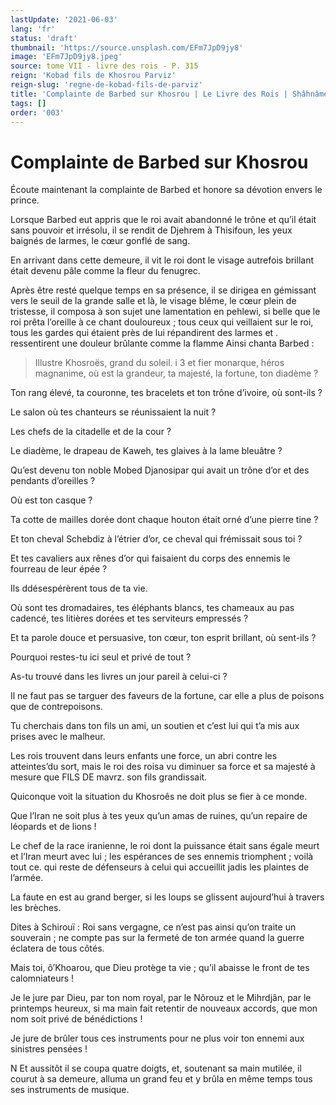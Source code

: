 ```yaml
---
lastUpdate: '2021-06-03'
lang: 'fr'
status: 'draft'
thumbnail: 'https://source.unsplash.com/EFm7JpD9jy8'
image: 'EFm7JpD9jy8.jpeg'
source: tome VII - livre des rois - P. 315
reign: 'Kobad fils de Khosrou Parviz'
reign-slug: 'regne-de-kobad-fils-de-parviz'
title: 'Complainte de Barbed sur Khosrou | Le Livre des Rois | Shâhnâmeh'
tags: []
order: '003'
---
```


# Complainte de Barbed sur Khosrou

Écoute maintenant la complainte de Barbed et honore sa dévotion envers le prince.

Lorsque Barbed eut appris que le roi avait abandonné le trône et qu’il était sans pouvoir et irrésolu, il se rendit de Djehrem à Thisifoun, les yeux baignés de larmes, le cœur gonflé de sang.

En arrivant dans cette demeure, il vit le roi dont le visage autrefois brillant était devenu pâle comme la fleur du fenugrec.

Après être resté quelque temps en sa présence, il se dirigea en gémissant vers le seuil de la grande salle et là, le visage blême, le cœur plein de tristesse, il composa à son sujet une lamentation en pehlewi, si belle que le roi prêta l’oreille à ce chant douloureux ; tous ceux qui veillaient sur le roi, tous les gardes qui étaient près de lui répandirent des larmes et . ressentirent une douleur brûlante comme la flamme Ainsi chanta Barbed :

> Illustre Khosroës, grand du soleil. i
3
et fier monarque, héros magnanime, où est la grandeur, ta majesté, la fortune, ton diadème ?

Ton rang élevé, ta couronne, tes bracelets et ton trône d’ivoire, où sont-ils ?

Le salon où tes chanteurs se réunissaient la nuit ?

Les chefs de la citadelle et de la cour ?

Le diadème, le drapeau de Kaweh, tes glaives à la lame bleuâtre ?

Qu’est devenu ton noble Mobed Djanosipar qui avait un trône d’or et des pendants d’oreilles ?

Où est ton casque ?

Ta cotte de mailles dorée dont chaque houton était orné d’une pierre tine ?

Et ton cheval Schebdiz à l’étrier d’or, ce cheval qui frémissait sous toi ?

Et tes cavaliers aux rênes d’or qui faisaient du corps des ennemis le fourreau de leur épée ?

Ils ddésespérèrent tous de ta vie.

Où sont tes dromadaires, tes éléphants blancs, tes chameaux au pas cadencé, tes litières dorées et tes serviteurs empressés ?

Et ta parole douce et persuasive, ton cœur, ton esprit brillant, où sent-ils ?

Pourquoi restes-tu ici seul et privé de tout ?

As-tu trouvé dans les livres un jour pareil à celui-ci ?

Il ne faut pas se targuer des faveurs de la fortune, car elle a plus de poisons que de contrepoisons.

Tu cherchais dans ton fils un ami, un soutien et c’est lui qui t’a mis aux prises avec le malheur.

Les rois trouvent dans leurs enfants une force, un abri contre les atteintes’du sort, mais le roi des roisa vu diminuer sa force et sa majesté à mesure que FILS DE mavrz. son fils grandissait.

Quiconque voit la situation du Khosroês ne doit plus se fier à ce monde.

Que l’Iran ne soit plus à tes yeux qu’un amas de ruines, qu’un repaire de léopards et de lions !

Le chef de la race iranienne, le roi dont la puissance était sans égale meurt et l’Iran meurt avec lui ; les espérances de ses ennemis triomphent ; voilà tout ce. qui reste de défenseurs à celui qui accueillit jadis les plaintes de l’armée.

La faute en est au grand berger, si les loups se glissent aujourd’hui à travers les brèches.

Dites à Schirouï : Roi sans vergagne, ce n’est pas ainsi qu’on traite un souverain ; ne compte pas sur la fermeté de ton armée quand la guerre éclatera de tous côtés.

Mais toi, ô’Khoarou, que Dieu protège ta vie ; qu’il abaisse le front de tes calomniateurs !

Je le jure par Dieu, par ton nom royal, par le Nôrouz et le Mihrdjân, par le printemps heureux, si ma main fait retentir de nouveaux accords, que mon nom soit privé de bénédictions !

Je jure de brûler tous ces instruments pour ne plus voir ton ennemi aux sinistres pensées !

N Et aussitôt il se coupa quatre doigts, et, soutenant sa main mutilée, il courut à sa demeure, alluma un grand feu et y brûla en même temps tous ses instruments de musique.
